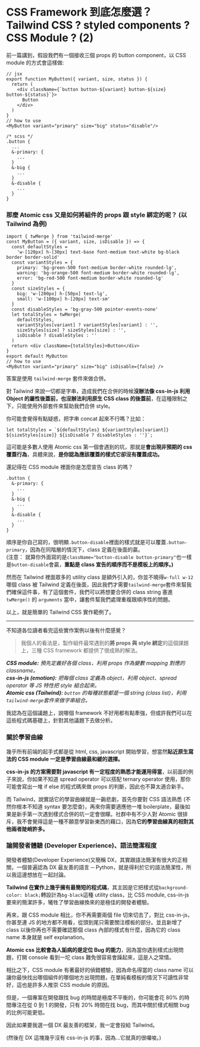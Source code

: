# CSS Framework 到底怎麼選？Tailwind CSS ? styled components ? CSS Module ? (2)

前一篇講到，假設我們有一個接收三個 props 的 button component，以 CSS module 的方式會這樣做:

```
// jsx
export function MyButton({ variant, size, status }) {
  return (
    <div className={`button button-${variant} button-${size} button-${status}`}>
      Button
    </div>
  )
}
// how to use
<MyButton variant="primary" size="big" status="disable"/>
```

```
/* scss */
.button {
  ...
  &-primary: {
    ...
  }
  &-big {
    ...
  }
  &-disable {
    ...
  }
}
```

### 那麼 Atomic css 又是如何將組件的 props 跟 style 綁定的呢？ (以 Tailwind 為例)

```
import { twMerge } from 'tailwind-merge'
const MyButton = ({ variant, size, isDisable }) => {
  const defaultStyles =
    'w-[120px] h-[30px] text-base font-medium text-white bg-black border border-solid'
  const variantStyles = {
    primary: 'bg-green-500 font-medium border-white rounded-lg',
    warning: 'bg-orange-500 font-medium border-white rounded-lg',
    error: 'bg-red-500 font-medium border-white rounded-lg'
  }
  const sizeStyles = {
    big: 'w-[200px] h-[50px] text-lg',
    small: 'w-[100px] h-[20px] text-sm'
  }
  const disableStyles = 'bg-gray-500 pointer-events-none'
  let totalStyles = twMerge(
    defaultStyles,
    variantStyles[variant] ? variantStyles[variant] : '',
    sizeStyles[size] ? sizeStyles[size] : '',
    isDisable ? disableStyles : ''
  )
  return <div className={totalStyles}>Button</div>
}
export default MyButton
// how to use
<MyButton variant="primary" size="big" isDisable={false} />
```

答案是使用 `tailwind-merge` 套件來做合併。<br>

對 Tailwind 來說一切都是字串，造成我們在合併的時候**沒辦法像 css-in-js 利用 Object 的屬性後蓋前，也沒辦法利用原生 CSS class 的後蓋前**，在這種限制之下，只能使用外部套件來幫助我們合併 style。

你可能會覺得有點疑惑，把字串 concat 起來不行嗎？比如：

`` let totalStyles = `${defaultStyles} ${variantStyles[variant]} ${sizeStyles[size]} ${isDisable ? disableStyles : ''}`; ``

這可能是多數人使用 Atomic css 第一個會遇到的坑，那就是**會出現非預期的 css 覆蓋行為**，具體來說，**是你認為應該覆蓋的樣式它卻沒有覆蓋成功。**

還記得在 CSS module 裡面你是怎麼宣告 class 的嗎？

```
.button {
  &-primary: {
    ...
  }
  &-big {
    ...
  }
  &-disable {
    ...
  }
}
```

順序是你自己寫的，很明顯`.button-disable`裡面的樣式就是可以覆蓋`.button-primary`，因為在同階層的情況下，class 定義在後面的贏。<br>
(注意： 就算你外面寫的是`className="button-disable button-primary"`也一樣是`button-disable`會贏，**重點是 class 宣告的順序而不是模板上的順序。)**<br>

然而在 Tailwind 裡面眾多的 utility class 是額外引入的，你並不曉得`w-full w-12`哪個 class 被 Tailwind 定義在後面，因此我們才需要`tailwind-merge`套件來幫我們確保這件事，有了這個套件，我們可以將想要合併的 class string 塞進 `twMerge()` 的 `arguments` 當中，讓套件幫我們處理重複跟順序性的問題。

以上，就是簡單的 Tailwind CSS 實作範例了。

---

不知道各位讀者看完這些實作案例以後有什麼感覺？<br>

> 我個人的看法是，製作組件最常遇到的**將 props 與 style 綁定**的這個課題上，三種 CSS framework 都提供了很成熟的解法。<br>

_**CSS module:** 預先定義好各個 class，利用 props 作為變數 mapping 對應的 classname。_<br>
_**css-in-js (emotion):** 把每個 class 定義為 object，利用 object、spread operator 等 JS 特性把 style 組合起來。_<br>
_**Atomic css (Tailwind):** `button` 的每種狀態都是一個 string (class list)，利用`tailwind-merge`套件來做字串組合。_<br>

我認為在這個議題上，說哪個 framework 不好用都有點牽強，但或許我們可以在這些程式碼基礎上，針對其他議題下去做分析。

### 關於學習曲線

幾乎所有前端的起手式都是從 html, css, javascript 開始學習，想當然**貼近原生寫法的 CSS module 一定是學習曲線最和緩的選擇。**<br>

**css-in-js 的方案需要對 javascript 有一定程度的熟悉才能運用得當**，以前面的例子來說，你如果不知道 spread operator 可以搭配 ternary operator 使用，那你可能會寫出一堆 if else 的程式碼來做 props 的判斷，因此也不算太適合新手。<br>

而 Tailwind，說實話它的學習曲線就是一齣悲劇，首先你要對 CSS 語法熟悉 (不然你根本不知道 syntax 要怎麼查)，再來你需要適應他一堆 boilerplate，最後如果是新手第一次遇到樣式合併的坑一定會很矇。社群中有不少人對 Atomic 很排斥，我不會覺得這是一種不願意學習新東西的藉口，因為**它的學習曲線真的相對其他兩者陡峭許多。**<br>

### 論開發者體驗 (Developer Experience)、語法簡潔程度

開發者體驗(Developer Experience)又簡稱 DX，其實跟語法簡潔有很大的正相關，一個普遍認為 DX 最友善的語言 ─ Python，就是得利於它的語法簡潔性，所以我這邊想放在一起討論。

**Tailwind 在實作上幾乎擁有最簡短的程式碼**，其主因是它把樣式從`background-color: black;`轉設計為`bg-black`這種 utility class，比 CSS module, css-in-js 要來的簡潔許多，犧牲了學習曲線換來的是極佳的開發者體驗。

再來，跟 CSS module 相比，你不再需要兩個 file 切來切去了，對比 css-in-js，你甚至連 JS 的地方都不用看，從頭到尾只需要關注模板的部分。並且新增了 class 以後你再也不需要確認那個 class 內部的樣式有什麼，因為它的 class name 本身就是 self explanation。

**Atomic css 比較會為人詬病的是定位 Bug 的能力**，因為當你遇到樣式出現問題，打開 console 看到一坨 class 難免很容易會躁起來，這是人之常情。

相比之下，CSS module 有著最好的偵錯體驗，因為命名得當的 class name 可以讓你最快找出哪個組件的哪個地方出現問題，在單純看模板的情況下可讀性非常好，這也是許多人推崇 CSS module 的原因。

但是，一個專案在開發跟找 bug 的時間是極度不平衡的，你可能會花 80% 的時間專注在從 0 到 1 的開發，只有 20% 時間在找 bug，而其中關於樣式相關 bug 的比例可能更低。

因此如果要我選一個 DX 最友善的框架，我一定會投給 Tailwind。

(然後在 DX 這塊幾乎沒有 css-in-js 的事，因為...它就真的很囉唆。)

